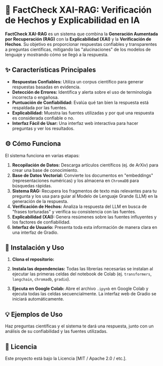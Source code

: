 # 🔬 FactCheck XAI-RAG: Verificación de Hechos y Explicabilidad en IA

**FactCheck XAI-RAG** es un sistema que combina la **Generación Aumentada por Recuperación (RAG)** con la **Explicabilidad (XAI)** y la **Verificación de Hechos**. Su objetivo es proporcionar respuestas confiables y transparentes a preguntas científicas, mitigando las "alucinaciones" de los modelos de lenguaje y mostrando cómo se llegó a la respuesta.

## ✨ Características Principales

* **Respuestas Confiables:** Utiliza un corpus científico para generar respuestas basadas en evidencia.
* **Detección de Errores:** Identifica y alerta sobre el uso de terminología incorrecta o engañosa.
* **Puntuación de Confiabilidad:** Evalúa qué tan bien la respuesta está respaldada por las fuentes.
* **Explicabilidad:** Muestra las fuentes utilizadas y por qué una respuesta es considerada confiable o no.
* **Interfaz Fácil de Usar:** Una interfaz web interactiva para hacer preguntas y ver los resultados.

## ⚙️ Cómo Funciona

El sistema funciona en varias etapas:

1.  **Recopilación de Datos:** Descarga artículos científicos (ej. de ArXiv) para crear una base de conocimiento.
2.  **Base de Datos Vectorial:** Convierte los documentos en "embeddings" (representaciones numéricas) y los almacena en `ChromaDB` para búsquedas rápidas.
3.  **Sistema RAG:** Recupera los fragmentos de texto más relevantes para tu pregunta y los usa para guiar al Modelo de Lenguaje Grande (LLM) en la generación de la respuesta.
4.  **Verificación de Hechos:** Analiza la respuesta del LLM en busca de "frases torturadas" y verifica su consistencia con las fuentes.
5.  **Explicabilidad (XAI):** Genera resúmenes sobre las fuentes influyentes y los factores de confiabilidad.
6.  **Interfaz de Usuario:** Presenta toda esta información de manera clara en una interfaz de Gradio.

## 🚀 Instalación y Uso

1.  **Clona el repositorio:**

2.  **Instala las dependencias:**
    Todas las librerías necesarias se instalan al ejecutar las primeras celdas del notebook de Colab (ej. `transformers`, `langchain`, `chromadb`, `gradio`).
3.  **Ejecuta en Google Colab:**
    Abre el archivo `.ipynb` en Google Colab y ejecuta todas las celdas secuencialmente. La interfaz web de Gradio se iniciará automáticamente.

## 💡 Ejemplos de Uso

Haz preguntas científicas y el sistema te dará una respuesta, junto con un análisis de su confiabilidad y las fuentes utilizadas.

## 📄 Licencia

Este proyecto está bajo la Licencia [MIT / Apache 2.0 / etc.].

